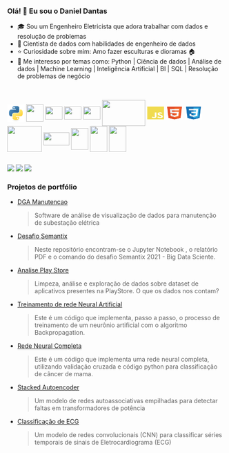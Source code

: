 ### Olá! 👋 Eu sou o Daniel Dantas

- 🎓 Sou um Engenheiro Eletricista que adora trabalhar com dados e resolução de problemas
- 🌱 Cientista de dados com habilidades de engenheiro de dados
- ⭐ Curiosidade sobre mim: Amo fazer esculturas e dioramas 🏠
- 🤩 Me interesso por temas como: Python | Ciência de dados | Análise de dados | Machine Learning | Inteligência Artificial | BI | SQL | Resolução de problemas de negócio  
##
  
<div style="display: inline_block"><br>
  <img align="center" height="40" width="40" src="https://raw.githubusercontent.com/devicons/devicon/master/icons/python/python-original.svg">
  <img align="center" height="40" width="40" src="https://cdn.jsdelivr.net/gh/devicons/devicon/icons/jupyter/jupyter-original-wordmark.svg" />
  <img align="center" height="30" width="40" src="https://cdn.jsdelivr.net/gh/devicons/devicon/icons/dart/dart-original.svg" />
  <img align="center" height="30" width="40" src="https://cdn.jsdelivr.net/gh/devicons/devicon/icons/flutter/flutter-original.svg" />
  <img align="center" height="30" width="40" src="https://cdn.jsdelivr.net/gh/devicons/devicon/icons/firebase/firebase-plain-wordmark.svg" />
  <img align="center" height="60" width="100" src="https://cdn.jsdelivr.net/gh/devicons/devicon/icons/tensorflow/tensorflow-original-wordmark.svg" />
  <img align="center" height="30" width="40" src="https://raw.githubusercontent.com/devicons/devicon/master/icons/javascript/javascript-plain.svg">
  <img align="center" height="30" width="40" src="https://raw.githubusercontent.com/devicons/devicon/master/icons/html5/html5-original.svg">
  <img align="center" height="30" width="40" src="https://raw.githubusercontent.com/devicons/devicon/master/icons/css3/css3-original.svg">
  <img align="center" height="60" width="80" src="https://cdn.jsdelivr.net/gh/devicons/devicon/icons/jira/jira-original-wordmark.svg" />
  <img align="center" height="30" width="60" src="https://cdn.jsdelivr.net/gh/devicons/devicon/icons/trello/trello-plain.svg" />
  <img align="center" height="50" width="40" src="https://cdn.jsdelivr.net/gh/devicons/devicon/icons/vscode/vscode-original.svg" />
  <img align="center" height="60" width="40" src="https://cdn.jsdelivr.net/gh/devicons/devicon/icons/github/github-original-wordmark.svg" />
  <img align="center" height="60" width="40" src="https://cdn.jsdelivr.net/gh/devicons/devicon/icons/matlab/matlab-original.svg" />


</div>
 
  ##


  
<div> 
  <a href = "mailto:daniel.dantas.a.r@gmail.com"><img src="https://img.shields.io/badge/-Gmail-%23333?style=for-the-badge&logo=gmail&logoColor=white" target="_blank"></a>
  <a href="https://www.linkedin.com/in/daniel-dantas-do-amaral-ramos/" target="_blank"><img src="https://img.shields.io/badge/-LinkedIn-%230077B5?style=for-the-badge&logo=linkedin&logoColor=white" target="_blank"></a> 
  <a href = "https://stackoverflow.com/users/14044554/daniel-dantas?tab=profile"><img src="https://aleen42.github.io/badges/src/stackoverflow.svg" target="_blank", height="28em"></a>
</div>
  
### Projetos de portfólio   
  
* [DGA Manutencao](https://github.com/Daniell-Dantas/DGA_Manutencao)
  > Software de análise de visualização de dados para manutenção de subestação elétrica 
* [Desafio Semantix](https://github.com/Daniell-Dantas/Desafio-Semantix)
  > Neste repositório encontram-se o Jupyter Notebook , o relatório PDF e o comando do desafio Semantix 2021 - Big Data Sciente.
* [Analise Play Store](https://github.com/Daniell-Dantas/Analise_Play_Store)
  > Limpeza, análise e exploração de dados sobre dataset de aplicativos presentes na PlayStore. O que os dados nos contam?
* [Treinamento de rede Neural Artificial](https://github.com/Daniell-Dantas/Treinamento-de-Rede-Neural-Artificial)
  > Este é um código que implementa, passo a passo, o processo de treinamento de um neurônio artificial com o algoritmo Backpropagation.
* [Rede Neural Completa](https://github.com/Daniell-Dantas/Rede-Neural-Completa)
  > Este é um código que implementa uma rede neural completa, utilizando validação cruzada e código python para  classificação de câncer de mama.
* [Stacked Autoencoder](https://github.com/Daniell-Dantas/Stacked-AutoEncoder)
  > Um modelo de redes autoassociativas empilhadas para detectar faltas em transformadores de potência
* [Classificação de ECG](https://github.com/Daniell-Dantas/Artigo-Classificacao-de-ECG)
  > Um modelo de redes convolucionais (CNN) para classificar séries temporais de sinais de Eletrocardiograma (ECG)
